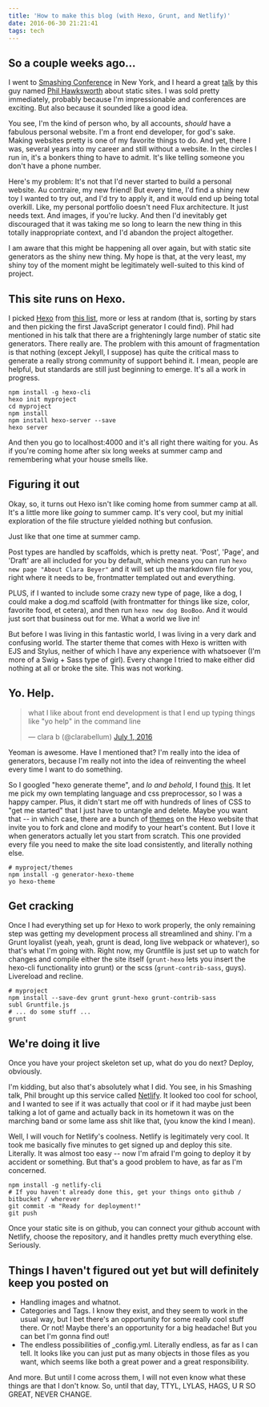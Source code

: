 ```yaml
---
title: 'How to make this blog (with Hexo, Grunt, and Netlify)'
date: 2016-06-30 21:21:41
tags: tech
---
```


## So a couple weeks ago... 

I went to [Smashing Conference][smashconf] in New York, and I heard a great [talk] by this guy named [Phil Hawksworth][phil] about static sites. I was sold pretty immediately, probably because I'm impressionable and conferences are exciting. But also because it sounded like a good idea.

You see, I'm the kind of person who, by all accounts, *should* have a fabulous personal website. I'm a front end developer, for god's sake. Making websites pretty is one of my favorite things to do. And yet, there I was, several years into my career and still without a website.  In the circles I run in, it's a bonkers thing to have to admit. It's like telling someone you don't have a phone number.

Here's my problem: It's not that I'd never started to build a personal website. Au contraire, my new friend! But every time, I'd find a shiny new toy I wanted to try out, and I'd try to apply it, and it would end up being total overkill. Like, my personal portfolio doesn't need Flux architecture. It just needs text. And images, if you're lucky. And then I'd inevitably get discouraged that it was taking me so long to learn the new thing in this totally inappropriate context, and I'd abandon the project altogether. 

I am aware that this might be happening all over again, but with static site generators as the shiny new thing. My hope is that, at the very least, my shiny toy of the moment might be legitimately well-suited to this kind of project.

## This site runs on Hexo. 

I picked [Hexo] from [this list][ssg], more or less at random (that is, sorting by stars and then picking the first JavaScript generator I could find). Phil had mentioned in his talk that there are a frighteningly large number of static site generators. There really are. The problem with this amount of fragmentation is that nothing (except Jekyll, I suppose) has quite the critical mass to generate a really strong community of support behind it. I mean, people are helpful, but standards are still just beginning to emerge. It's all a work in progress.

```
npm install -g hexo-cli
hexo init myproject
cd myproject
npm install
npm install hexo-server --save
hexo server
```

And then you go to localhost:4000 and it's all right there waiting for you. As if you're coming home after six long weeks at summer camp and remembering what your house smells like. 

## Figuring it out

Okay, so, it turns out Hexo isn't like coming home from summer camp at all. It's a little more like *going* to summer camp. It's very cool, but my initial exploration of the file structure yielded nothing but confusion.

Just like that one time at summer camp.

Post types are handled by scaffolds, which is pretty neat. 'Post', 'Page', and 'Draft' are all included for you by default, which means you can run `hexo new page "About Clara Beyer"` and it will set up the markdown file for you, right where it needs to be, frontmatter templated out and everything. 

PLUS, if I wanted to include some crazy new type of page, like a dog, I could make a dog.md scaffold (with frontmatter for things like size, color, favorite food, et cetera), and then run `hexo new dog BooBoo`. And it would just sort that business out for me. What a world we live in! 

But before I was living in this fantastic world, I was living in a very dark and confusing world. The starter theme that comes with Hexo is written with EJS and Stylus, neither of which I have any experience with whatsoever (I'm more of a Swig + Sass type of girl). Every change I tried to make either did nothing at all or broke the site. This was not working.

## Yo. Help.

<blockquote class="twitter-tweet" data-lang="en"><p lang="en" dir="ltr">what I like about front end development is that I end up typing things like &quot;yo help&quot; in the command line</p>&mdash; clara b (@clarabellum) <a href="https://twitter.com/clarabellum/status/748682455608070144">July 1, 2016</a></blockquote>
<script async src="//platform.twitter.com/widgets.js" charset="utf-8"></script>


Yeoman is awesome. Have I mentioned that? I'm really into the idea of generators, because I'm really not into the idea of reinventing the wheel every time I want to do something. 

So I googled "hexo generate theme", and *lo and behold*, I found [this][generator]. It let me pick my own templating language and css preprocessor, so I was a happy camper. Plus, it didn't start me off with hundreds of lines of CSS to "get me started" that I just have to untangle and delete. Maybe you want that -- in which case, there are a bunch of [themes] on the Hexo website that invite you to fork and clone and modify to your heart's content. But I love it when generators actually let you start from scratch. This one provided every file you need to make the site load consistently, and literally nothing else. 

```
# myproject/themes
npm install -g generator-hexo-theme
yo hexo-theme
```

## Get cracking

Once I had everything set up for Hexo to work properly, the only remaining step was getting my development process all streamlined and shiny. I'm a Grunt loyalist (yeah, yeah, grunt is dead, long live webpack or whatever), so that's what I'm going with. Right now, my Gruntfile is just set up to watch for changes and compile either the site itself (`grunt-hexo` lets you insert the hexo-cli functionality into grunt) or the scss (`grunt-contrib-sass`, guys). Livereload and recline. 

```
# myproject
npm install --save-dev grunt grunt-hexo grunt-contrib-sass
subl Gruntfile.js
# ... do some stuff ...
grunt
```

## We're doing it live

Once you have your project skeleton set up, what do you do next? Deploy, obviously.

I'm kidding, but also that's absolutely what I did. You see, in his Smashing talk, Phil brought up this service called [Netlify]. It looked too cool for school, and I wanted to see if it was actually that cool or if it had maybe just been talking a lot of game and actually back in its hometown it was on the marching band or some lame ass shit like that, (you know the kind I mean). 

Well, I will vouch for Netlify's coolness. Netlify is legitimately very cool. It took me basically five minutes to get signed up and deploy this site. Literally. It was almost too easy -- now I'm afraid I'm going to deploy it by accident or something. But that's a good problem to have, as far as I'm concerned.

```
npm install -g netlify-cli
# If you haven't already done this, get your things onto github / bitbucket / wherever
git commit -m "Ready for deployment!"
git push
```

Once your static site is on github, you can connect your github account with Netlify, choose the repository, and it handles pretty much everything else. Seriously.

## Things I haven't figured out yet but will definitely keep you posted on

* Handling images and whatnot.
* Categories and Tags. I know they exist, and they seem to work in the usual way, but I bet there's an opportunity for some really cool stuff there. Or not! Maybe there's an opportunity for a big headache! But you can bet I'm gonna find out!
* The endless possibilities of _config.yml. Literally endless, as far as I can tell. It looks like you can just put as many objects in those files as you want, which seems like both a great power and a great responsibility. 

And more. But until I come across them, I will not even know what these things are that I don't know. So, until that day, TTYL, LYLAS, HAGS, U R SO GREAT, NEVER CHANGE. 

[talk]: https://www.dropbox.com/s/dxhm92u4wsypfqh/dynamic-static-sites-phil-hawksworth.pdf?dl=0
[phil]:https://twitter.com/philhawksworth
[smashconf]: http://smashingconf.com/ny-2016/
[Hexo]: https://hexo.io/
[ssg]: https://staticsitegenerators.net/
[generator]: https://www.npmjs.com/package/generator-hexo-theme
[themes]: https://hexo.io/themes/
[Netlify]: https://www.netlify.com/
